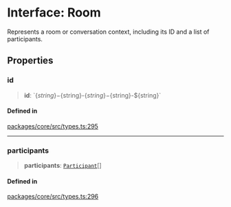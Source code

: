 # Interface: Room

Represents a room or conversation context, including its ID and a list of participants.

## Properties

### id

> **id**: \`$\{string\}-$\{string\}-$\{string\}-$\{string\}-$\{string\}\`

#### Defined in

[packages/core/src/types.ts:295](https://github.com/ai16z/eliza/blob/main/packages/core/src/types.ts#L295)

***

### participants

> **participants**: [`Participant`](Participant.md)[]

#### Defined in

[packages/core/src/types.ts:296](https://github.com/ai16z/eliza/blob/main/packages/core/src/types.ts#L296)
